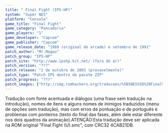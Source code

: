 ```yaml
---
title: " Final Fight (IPS-HP)"
system: "Super NES"
platform: "Console"
game_title: "Final Fight"
game_category: "Pancadaria"
game_players: "1"
game_developer: "Capcom"
game_publisher: "Capcom"
game_release_date: "1989 (original de arcade) e setembro de 1991"
patch_author: "Mr.Magoo"
patch_group: "IPS-HP"
patch_site: "http://www.ipshp.kit.net/ (fora do ar)"
patch_version: "???"
patch_release: "2 de outubro de 2003 (provavelmente)"
patch_type: "Patch IPS dentro de pacote ZIP"
patch_progress: "???"
patch_images: ["http://img.romhackers.org/traducoes/%5BSNES%5D%20Final%20Fight%20-%20IPS-HP%20-%201.png","http://img.romhackers.org/traducoes/%5BSNES%5D%20Final%20Fight%20-%20IPS-HP%20-%202.png","http://img.romhackers.org/traducoes/%5BSNES%5D%20Final%20Fight%20-%20IPS-HP%20-%203.png"]
---
```

Tradução com fonte acentuada e diálogos (uma frase sem tradução na introdução), nomes de itens e alguns nomes de inimigos traduzidos (menu de opções sem tradução), mas com erros de pontuação e de português e problemas com ponteiros (texto do final das fases, além dele estar diferente nos dois quadros da animação).ATENÇÃO:Esta tradução deve ser aplicada na ROM original "Final Fight (U).smc", com CRC32 4CAB21DB.
